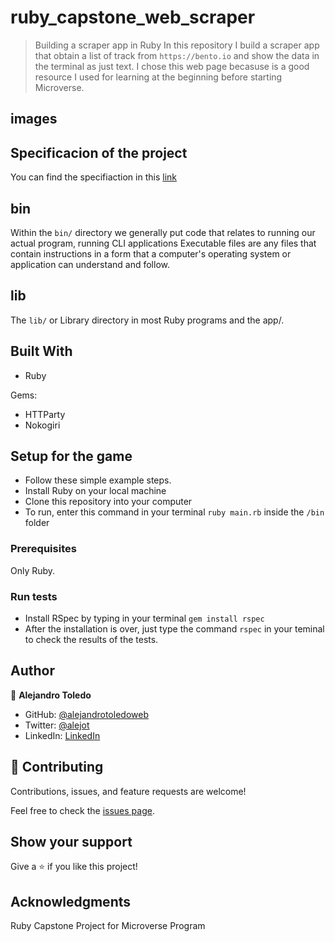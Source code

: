 # ruby_capstone_web_scraper

> Building a scraper app in Ruby
 In this repository I build a scraper app that obtain a list of track from `https://bento.io` and show the data in the terminal as just text.
 I chose this web page becasuse is a good resource I used for learning at the beginning before starting Microverse.

 ## images

 ## Specificacion of the project

 You can find the specifiaction in this [link](https://www.notion.so/Build-your-own-scraper-f54eaca54d8a4d758a5f0141468127a8)
 
 ## bin

 Within the `bin/` directory we generally put code that relates to running our actual program, running CLI applications Executable files are any files that contain instructions in a form that a computer's operating system or application can understand and follow. 

 ## lib

The `lib/` or Library directory in most Ruby programs and the app/.

## Built With

- Ruby

Gems:

- HTTParty
- Nokogiri

## Setup for the game

- Follow these simple example steps.
- Install Ruby on your local machine
- Clone this repository into your computer
- To run, enter this command in your terminal `ruby main.rb` inside the `/bin` folder

### Prerequisites

Only Ruby.

### Run tests

- Install RSpec by typing in your terminal `gem install rspec`
- After the installation is over, just type the command `rspec` in your teminal to check the results of the tests.

## Author

👤  **Alejandro Toledo**
- GitHub: [@alejandrotoledoweb](https://github.com/alejandrotoledoweb)
- Twitter: [@alejot](https://twitter.com/alejot)
- LinkedIn: [LinkedIn](https://www.linkedin.com/in/alejandro-toledo-3b444b109/)

## 🤝 Contributing

Contributions, issues, and feature requests are welcome!

Feel free to check the [issues page](https://github.com/alejandrotoledoweb/ruby_capstone_web_scraper/issues).

## Show your support

Give a ⭐️ if you like this project!

## Acknowledgments

Ruby Capstone Project for Microverse Program